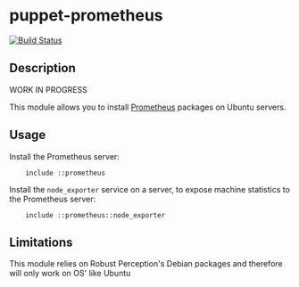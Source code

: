# puppet-prometheus
[![Build Status](https://travis-ci.org/Slashbunny/puppet-prometheus.svg?branch=master)](https://travis-ci.org/Slashbunny/puppet-prometheus)
## Description

WORK IN PROGRESS

This module allows you to install [Prometheus](https://prometheus.io) packages
on Ubuntu servers.

## Usage

Install the Prometheus server:

```puppet
    include ::prometheus
```

Install the `node_exporter` service on a server, to expose machine statistics
to the Prometheus server:

```puppet
    include ::prometheus::node_exporter
```

## Limitations

This module relies on Robust Perception's Debian packages and therefore will
only work on OS' like Ubuntu

